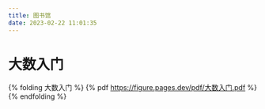 ```yaml
---
title: 图书馆
date: 2023-02-22 11:01:35
---
```

# 大数入门
{% folding 大数入门 %}
{% pdf https://figure.pages.dev/pdf/大数入门.pdf %}
{% endfolding %}